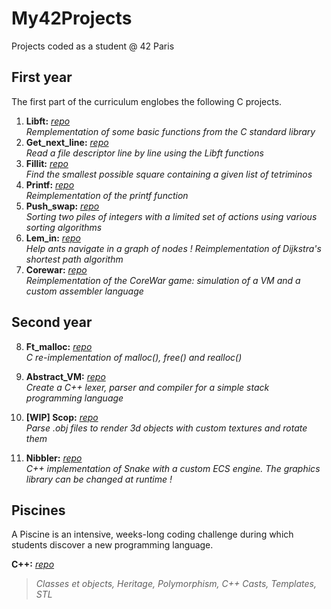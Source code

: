 # My42Projects
 Projects coded as a student @ 42 Paris
 
## First year
The first part of the curriculum englobes the following C projects.

1. **Libft:** 
[_repo_](https://github.com/tristandeborde/My42Projects/tree/master/1_libft)</br>
_Remplementation of some basic functions from the C standard library_
2. **Get_next_line:**
[_repo_](https://github.com/tristandeborde/My42Projects/tree/master/2_get_next_line)</br>
_Read a file descriptor line by line using the Libft functions_
3. **Fillit:**
[_repo_](https://github.com/tristandeborde/My42Projects/tree/master/3_fillit)</br>
_Find the smallest possible square containing a given list of tetriminos_ 
4. **Printf:**
[_repo_](https://github.com/tristandeborde/My42Projects/tree/master/4_printf)</br>
_Reimplementation of the printf function_
5. **Push_swap:**
[_repo_](https://github.com/tristandeborde/My42Projects/tree/master/5_push_swap)</br>
_Sorting two piles of integers with a limited set of actions using various sorting algorithms_
6. **Lem_in:**
[_repo_](https://github.com/tristandeborde/My42Projects/tree/master/6_lem_in)</br>
_Help ants navigate in a graph of nodes ! Reimplementation of Dijkstra's shortest path algorithm_
7. **Corewar:**
[_repo_](https://github.com/tristandeborde/My42Projects/tree/master/7_corewar)</br>
_Reimplementation of the CoreWar game: simulation of a VM and a custom assembler language_

## Second year
8. **Ft_malloc:**
[_repo_](https://github.com/tristandeborde/My42Projects/tree/master/8_ft_malloc)</br>
_C re-implementation of malloc(), free() and realloc()_

9. **Abstract_VM:**
[_repo_](https://github.com/tristandeborde/My42Projects/tree/master/9_abstract_vm)</br>
_Create a C++ lexer, parser and compiler for a simple stack programming language_

10. **[WIP] Scop:**
[_repo_](https://github.com/tristandeborde/My42Projects/tree/master/10_scop)</br>
_Parse .obj files to render 3d objects with custom textures and rotate them_

11. **Nibbler:**
[_repo_](https://github.com/tristandeborde/My42Projects/tree/master/11_nibbler)</br>
_C++ implementation of Snake with a custom ECS engine. The graphics library can be changed at runtime !_


## Piscines
A Piscine is an intensive, weeks-long coding challenge during which students discover a new programming language. 

**C++:**
[_repo_](https://github.com/tristandeborde/My42Projects/tree/master/CPP_piscine)</br>
>_Classes et objects, Heritage, Polymorphism, C++ Casts, Templates, STL_
